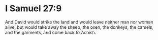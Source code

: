 # I Samuel 27:9

And David would strike the land and would leave neither man nor woman alive, but would take away the sheep, the oxen, the donkeys, the camels, and the garments, and come back to Achish.
